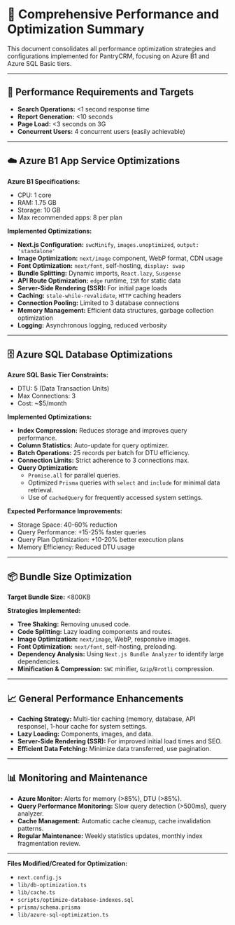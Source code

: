 # 🚀 Comprehensive Performance and Optimization Summary

This document consolidates all performance optimization strategies and configurations implemented for PantryCRM, focusing on Azure B1 and Azure SQL Basic tiers.

---

## 🎯 Performance Requirements and Targets

- **Search Operations:** <1 second response time
- **Report Generation:** <10 seconds
- **Page Load:** <3 seconds on 3G
- **Concurrent Users:** 4 concurrent users (easily achievable)

---

## ☁️ Azure B1 App Service Optimizations

**Azure B1 Specifications:**
- CPU: 1 core
- RAM: 1.75 GB
- Storage: 10 GB
- Max recommended apps: 8 per plan

**Implemented Optimizations:**
- **Next.js Configuration:** `swcMinify`, `images.unoptimized`, `output: 'standalone'`
- **Image Optimization:** `next/image` component, WebP format, CDN usage
- **Font Optimization:** `next/font`, self-hosting, `display: swap`
- **Bundle Splitting:** Dynamic imports, `React.lazy`, `Suspense`
- **API Route Optimization:** `edge` runtime, `ISR` for static data
- **Server-Side Rendering (SSR):** For initial page loads
- **Caching:** `stale-while-revalidate`, `HTTP` caching headers
- **Connection Pooling:** Limited to 3 database connections
- **Memory Management:** Efficient data structures, garbage collection optimization
- **Logging:** Asynchronous logging, reduced verbosity

---

## 🗄️ Azure SQL Database Optimizations

**Azure SQL Basic Tier Constraints:**
- DTU: 5 (Data Transaction Units)
- Max Connections: 3
- Cost: ~$5/month

**Implemented Optimizations:**
- **Index Compression:** Reduces storage and improves query performance.
- **Column Statistics:** Auto-update for query optimizer.
- **Batch Operations:** 25 records per batch for DTU efficiency.
- **Connection Limits:** Strict adherence to 3 connections max.
- **Query Optimization:**
    - `Promise.all` for parallel queries.
    - Optimized `Prisma` queries with `select` and `include` for minimal data retrieval.
    - Use of `cachedQuery` for frequently accessed system settings.

**Expected Performance Improvements:**
- Storage Space: 40-60% reduction
- Query Performance: +15-25% faster queries
- Query Plan Optimization: +10-20% better execution plans
- Memory Efficiency: Reduced DTU usage

---

## 📦 Bundle Size Optimization

**Target Bundle Size:** <800KB

**Strategies Implemented:**
- **Tree Shaking:** Removing unused code.
- **Code Splitting:** Lazy loading components and routes.
- **Image Optimization:** `next/image`, WebP, responsive images.
- **Font Optimization:** `next/font`, self-hosting, preloading.
- **Dependency Analysis:** Using `Next.js Bundle Analyzer` to identify large dependencies.
- **Minification & Compression:** `SWC` minifier, `Gzip`/`Brotli` compression.

---

## 📈 General Performance Enhancements

- **Caching Strategy:** Multi-tier caching (memory, database, API response), 1-hour cache for system settings.
- **Lazy Loading:** Components, images, and data.
- **Server-Side Rendering (SSR):** For improved initial load times and SEO.
- **Efficient Data Fetching:** Minimize data transferred, use pagination.

---

## 📊 Monitoring and Maintenance

- **Azure Monitor:** Alerts for memory (>85%), DTU (>85%).
- **Query Performance Monitoring:** Slow query detection (>500ms), query analyzer.
- **Cache Management:** Automatic cache cleanup, cache invalidation patterns.
- **Regular Maintenance:** Weekly statistics updates, monthly index fragmentation review.

---

**Files Modified/Created for Optimization:**
- `next.config.js`
- `lib/db-optimization.ts`
- `lib/cache.ts`
- `scripts/optimize-database-indexes.sql`
- `prisma/schema.prisma`
- `lib/azure-sql-optimization.ts`